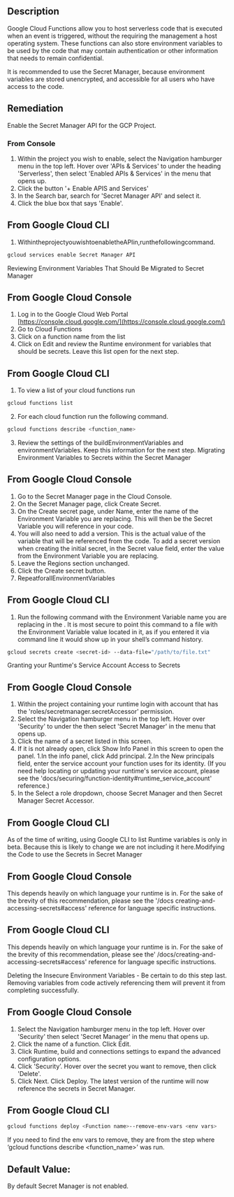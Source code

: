 ## Description

Google Cloud Functions allow you to host serverless code that is executed when an event is triggered, without the requiring the management a host operating system. These functions can also store environment variables to be used by the code that may contain authentication or other information that needs to remain confidential.

It is recommended to use the Secret Manager, because environment variables are stored unencrypted, and accessible for all users who have access to the code.

## Remediation

Enable the Secret Manager API for the GCP Project.

### From Console

1. Within the project you wish to enable, select the Navigation hamburger menu in the top left. Hover over 'APIs & Services' to under the heading 'Serverless', then select 'Enabled APIs & Services' in the menu that opens up.
2. Click the button '+ Enable APIS and Services'
3. In the Search bar, search for 'Secret Manager API' and select it.
4. Click the blue box that says 'Enable'.

## From Google Cloud CLI
1. WithintheprojectyouwishtoenabletheAPIin,runthefollowingcommand.
```bash
gcloud services enable Secret Manager API
```

Reviewing Environment Variables That Should Be Migrated to Secret Manager
## From Google Cloud Console
1. Log in to the Google Cloud Web Portal [https://console.cloud.google.com/](https://console.cloud.google.com/)
2. Go to Cloud Functions
3. Click on a function name from the list
4. Click on Edit and review the Runtime environment for variables that should be secrets. Leave this list open for the next step.

## From Google Cloud CLI
1. To view a list of your cloud functions run
```bash
gcloud functions list
```
2. For each cloud function run the following command.
```bash
gcloud functions describe <function_name>
```
3. Review the settings of the buildEnvironmentVariables and environmentVariables. Keep this information for the next step.
Migrating Environment Variables to Secrets within the Secret Manager
## From Google Cloud Console
1. Go to the Secret Manager page in the Cloud Console.
2. On the Secret Manager page, click Create Secret.
3. On the Create secret page, under Name, enter the name of the Environment
Variable you are replacing. This will then be the Secret Variable you will
reference in your code.
4. You will also need to add a version. This is the actual value of the variable that
will be referenced from the code. To add a secret version when creating the initial secret, in the Secret value field, enter the value from the Environment Variable you are replacing.
5. Leave the Regions section unchanged.
6. Click the Create secret button.
7. RepeatforallEnvironmentVariables
## From Google Cloud CLI
1. Run the following command with the Environment Variable name you are replacing in the <secret-id>. It is most secure to point this command to a file with the Environment Variable value located in it, as if you entered it via command line it would show up in your shell’s command history.
```bash
gcloud secrets create <secret-id> --data-file="/path/to/file.txt"
```

Granting your Runtime's Service Account Access to Secrets
## From Google Cloud Console
1. Within the project containing your runtime login with account that has the 'roles/secretmanager.secretAccessor' permission.
2. Select the Navigation hamburger menu in the top left. Hover over 'Security' to under the then select 'Secret Manager' in the menu that opens up.
3. Click the name of a secret listed in this screen.
4. If it is not already open, click Show Info Panel in this screen to open the panel.
  1.In the info panel, click Add principal.
  2.In the New principals field, enter the service account your function uses for its identity. (If you need help locating or updating your runtime's service account, please see the 'docs/securing/function-identity#runtime_service_account' reference.)
5. In the Select a role dropdown, choose Secret Manager and then Secret Manager Secret Accessor.
## From Google Cloud CLI
As of the time of writing, using Google CLI to list Runtime variables is only in beta. Because this is likely to change we are not including it here.Modifying the Code to use the Secrets in Secret Manager
## From Google Cloud Console
This depends heavily on which language your runtime is in. For the sake of the brevity of this recommendation, please see the '/docs creating-and-accessing-secrets#access' reference for language specific instructions.
## From Google Cloud CLI
This depends heavily on which language your runtime is in. For the sake of the brevity of this recommendation, please see the' /docs/creating-and-accessing-secrets#access' reference for language specific instructions.

Deleting the Insecure Environment Variables - Be certain to do this step last. Removing variables from code actively referencing them will prevent it from completing successfully.
## From Google Cloud Console
1. Select the Navigation hamburger menu in the top left. Hover over 'Security' then select 'Secret Manager' in the menu that opens up.
2. Click the name of a function. Click Edit.
3. Click Runtime, build and connections settings to expand the advanced configuration options.
4. Click 'Security’. Hover over the secret you want to remove, then click 'Delete'.
5. Click Next. Click Deploy. The latest version of the runtime will now reference the secrets in Secret Manager.

## From Google Cloud CLI
```bash
gcloud functions deploy <Function name>--remove-env-vars <env vars>
```
If you need to find the env vars to remove, they are from the step where ‘gcloud functions describe <function_name>’ was run.

## Default Value:
By default Secret Manager is not enabled.